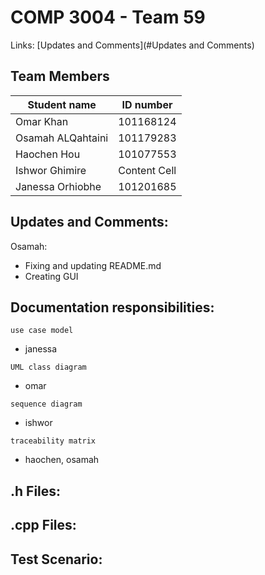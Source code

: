 # COMP 3004 - Team 59
Links: [Updates and Comments](#Updates and Comments) 
## Team Members
| Student name  | ID number |
| ------------- | ------------- |
| Omar Khan  | 101168124  |
| Osamah ALQahtaini | 101179283  |
| Haochen Hou  | 101077553  |
| Ishwor Ghimire  | Content Cell  |
| Janessa Orhiobhe  | 101201685  |

## Updates and Comments:
Osamah:
  - Fixing and updating README.md
  - Creating GUI

## Documentation responsibilities:
`use case model`
  - janessa

`UML class diagram`
  - omar

`sequence diagram`
  - ishwor

`traceability matrix` 
  - haochen, osamah


## .h Files:


## .cpp Files:


## Test Scenario:

